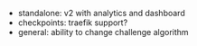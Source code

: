 - standalone: v2 with analytics and dashboard
- checkpoints: traefik support?
- general: ability to change challenge algorithm